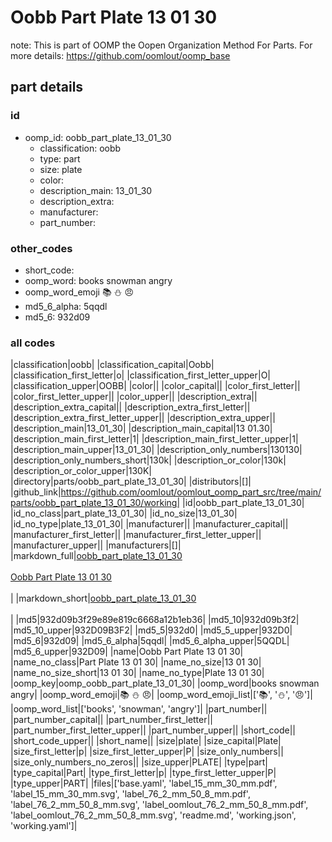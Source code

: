 # Oobb Part Plate 13 01 30  

note: This is part of OOMP the Oopen Organization Method For Parts. For more details: https://github.com/oomlout/oomp_base

##  part details





### id
* oomp_id: oobb_part_plate_13_01_30
  * classification: oobb
  * type: part
  * size: plate
  * color: 
  * description_main: 13_01_30
  * description_extra: 
  * manufacturer: 
  * part_number: 

### other_codes
* short_code: 
* oomp_word: books snowman angry
* oomp_word_emoji :books: :snowman: :angry:
* md5_6_alpha: 5qqdl
* md5_6: 932d09

### all codes 
|classification|oobb|
|classification_capital|Oobb|
|classification_first_letter|o|
|classification_first_letter_upper|O|
|classification_upper|OOBB|
|color||
|color_capital||
|color_first_letter||
|color_first_letter_upper||
|color_upper||
|description_extra||
|description_extra_capital||
|description_extra_first_letter||
|description_extra_first_letter_upper||
|description_extra_upper||
|description_main|13_01_30|
|description_main_capital|13 01.30|
|description_main_first_letter|1|
|description_main_first_letter_upper|1|
|description_main_upper|13_01_30|
|description_only_numbers|130130|
|description_only_numbers_short|130k|
|description_or_color|130k|
|description_or_color_upper|130K|
|directory|parts/oobb_part_plate_13_01_30|
|distributors|[]|
|github_link|https://github.com/oomlout/oomlout_oomp_part_src/tree/main/parts/oobb_part_plate_13_01_30/working|
|id|oobb_part_plate_13_01_30|
|id_no_class|part_plate_13_01_30|
|id_no_size|13_01_30|
|id_no_type|plate_13_01_30|
|manufacturer||
|manufacturer_capital||
|manufacturer_first_letter||
|manufacturer_first_letter_upper||
|manufacturer_upper||
|manufacturers|[]|
|markdown_full|[oobb_part_plate_13_01_30](https://github.com/oomlout/oomlout_oomp_part_src/tree/main/parts/oobb_part_plate_13_01_30/working)<br>[](https://github.com/oomlout/oomlout_oomp_part_src/tree/main/parts/oobb_part_plate_13_01_30/working)<br>[Oobb Part Plate 13 01 30](https://github.com/oomlout/oomlout_oomp_part_src/tree/main/parts/oobb_part_plate_13_01_30/working)<br><br>|
|markdown_short|[oobb_part_plate_13_01_30](https://github.com/oomlout/oomlout_oomp_part_src/tree/main/parts/oobb_part_plate_13_01_30/working)<br><br>|
|md5|932d09b3f29e89e819c6668a12b1eb36|
|md5_10|932d09b3f2|
|md5_10_upper|932D09B3F2|
|md5_5|932d0|
|md5_5_upper|932D0|
|md5_6|932d09|
|md5_6_alpha|5qqdl|
|md5_6_alpha_upper|5QQDL|
|md5_6_upper|932D09|
|name|Oobb Part Plate 13 01 30|
|name_no_class|Part Plate 13 01 30|
|name_no_size|13 01 30|
|name_no_size_short|13 01 30|
|name_no_type|Plate 13 01 30|
|oomp_key|oomp_oobb_part_plate_13_01_30|
|oomp_word|books snowman angry|
|oomp_word_emoji|:books: :snowman: :angry:|
|oomp_word_emoji_list|[':books:', ':snowman:', ':angry:']|
|oomp_word_list|['books', 'snowman', 'angry']|
|part_number||
|part_number_capital||
|part_number_first_letter||
|part_number_first_letter_upper||
|part_number_upper||
|short_code||
|short_code_upper||
|short_name||
|size|plate|
|size_capital|Plate|
|size_first_letter|p|
|size_first_letter_upper|P|
|size_only_numbers||
|size_only_numbers_no_zeros||
|size_upper|PLATE|
|type|part|
|type_capital|Part|
|type_first_letter|p|
|type_first_letter_upper|P|
|type_upper|PART|
|files|['base.yaml', 'label_15_mm_30_mm.pdf', 'label_15_mm_30_mm.svg', 'label_76_2_mm_50_8_mm.pdf', 'label_76_2_mm_50_8_mm.svg', 'label_oomlout_76_2_mm_50_8_mm.pdf', 'label_oomlout_76_2_mm_50_8_mm.svg', 'readme.md', 'working.json', 'working.yaml']|

